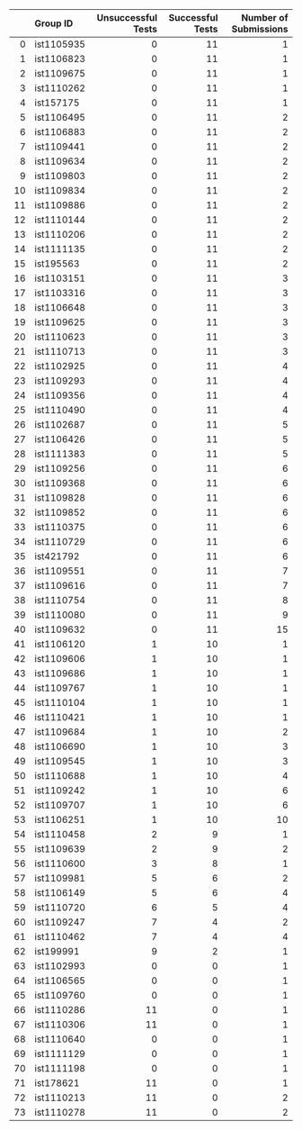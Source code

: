 |    | Group ID   |   Unsuccessful Tests |   Successful Tests |   Number of Submissions |
|---:|:-----------|---------------------:|-------------------:|------------------------:|
|  0 | ist1105935 |                    0 |                 11 |                       1 |
|  1 | ist1106823 |                    0 |                 11 |                       1 |
|  2 | ist1109675 |                    0 |                 11 |                       1 |
|  3 | ist1110262 |                    0 |                 11 |                       1 |
|  4 | ist157175  |                    0 |                 11 |                       1 |
|  5 | ist1106495 |                    0 |                 11 |                       2 |
|  6 | ist1106883 |                    0 |                 11 |                       2 |
|  7 | ist1109441 |                    0 |                 11 |                       2 |
|  8 | ist1109634 |                    0 |                 11 |                       2 |
|  9 | ist1109803 |                    0 |                 11 |                       2 |
| 10 | ist1109834 |                    0 |                 11 |                       2 |
| 11 | ist1109886 |                    0 |                 11 |                       2 |
| 12 | ist1110144 |                    0 |                 11 |                       2 |
| 13 | ist1110206 |                    0 |                 11 |                       2 |
| 14 | ist1111135 |                    0 |                 11 |                       2 |
| 15 | ist195563  |                    0 |                 11 |                       2 |
| 16 | ist1103151 |                    0 |                 11 |                       3 |
| 17 | ist1103316 |                    0 |                 11 |                       3 |
| 18 | ist1106648 |                    0 |                 11 |                       3 |
| 19 | ist1109625 |                    0 |                 11 |                       3 |
| 20 | ist1110623 |                    0 |                 11 |                       3 |
| 21 | ist1110713 |                    0 |                 11 |                       3 |
| 22 | ist1102925 |                    0 |                 11 |                       4 |
| 23 | ist1109293 |                    0 |                 11 |                       4 |
| 24 | ist1109356 |                    0 |                 11 |                       4 |
| 25 | ist1110490 |                    0 |                 11 |                       4 |
| 26 | ist1102687 |                    0 |                 11 |                       5 |
| 27 | ist1106426 |                    0 |                 11 |                       5 |
| 28 | ist1111383 |                    0 |                 11 |                       5 |
| 29 | ist1109256 |                    0 |                 11 |                       6 |
| 30 | ist1109368 |                    0 |                 11 |                       6 |
| 31 | ist1109828 |                    0 |                 11 |                       6 |
| 32 | ist1109852 |                    0 |                 11 |                       6 |
| 33 | ist1110375 |                    0 |                 11 |                       6 |
| 34 | ist1110729 |                    0 |                 11 |                       6 |
| 35 | ist421792  |                    0 |                 11 |                       6 |
| 36 | ist1109551 |                    0 |                 11 |                       7 |
| 37 | ist1109616 |                    0 |                 11 |                       7 |
| 38 | ist1110754 |                    0 |                 11 |                       8 |
| 39 | ist1110080 |                    0 |                 11 |                       9 |
| 40 | ist1109632 |                    0 |                 11 |                      15 |
| 41 | ist1106120 |                    1 |                 10 |                       1 |
| 42 | ist1109606 |                    1 |                 10 |                       1 |
| 43 | ist1109686 |                    1 |                 10 |                       1 |
| 44 | ist1109767 |                    1 |                 10 |                       1 |
| 45 | ist1110104 |                    1 |                 10 |                       1 |
| 46 | ist1110421 |                    1 |                 10 |                       1 |
| 47 | ist1109684 |                    1 |                 10 |                       2 |
| 48 | ist1106690 |                    1 |                 10 |                       3 |
| 49 | ist1109545 |                    1 |                 10 |                       3 |
| 50 | ist1110688 |                    1 |                 10 |                       4 |
| 51 | ist1109242 |                    1 |                 10 |                       6 |
| 52 | ist1109707 |                    1 |                 10 |                       6 |
| 53 | ist1106251 |                    1 |                 10 |                      10 |
| 54 | ist1110458 |                    2 |                  9 |                       1 |
| 55 | ist1109639 |                    2 |                  9 |                       2 |
| 56 | ist1110600 |                    3 |                  8 |                       1 |
| 57 | ist1109981 |                    5 |                  6 |                       2 |
| 58 | ist1106149 |                    5 |                  6 |                       4 |
| 59 | ist1110720 |                    6 |                  5 |                       4 |
| 60 | ist1109247 |                    7 |                  4 |                       2 |
| 61 | ist1110462 |                    7 |                  4 |                       4 |
| 62 | ist199991  |                    9 |                  2 |                       1 |
| 63 | ist1102993 |                    0 |                  0 |                       1 |
| 64 | ist1106565 |                    0 |                  0 |                       1 |
| 65 | ist1109760 |                    0 |                  0 |                       1 |
| 66 | ist1110286 |                   11 |                  0 |                       1 |
| 67 | ist1110306 |                   11 |                  0 |                       1 |
| 68 | ist1110640 |                    0 |                  0 |                       1 |
| 69 | ist1111129 |                    0 |                  0 |                       1 |
| 70 | ist1111198 |                    0 |                  0 |                       1 |
| 71 | ist178621  |                   11 |                  0 |                       1 |
| 72 | ist1110213 |                   11 |                  0 |                       2 |
| 73 | ist1110278 |                   11 |                  0 |                       2 |